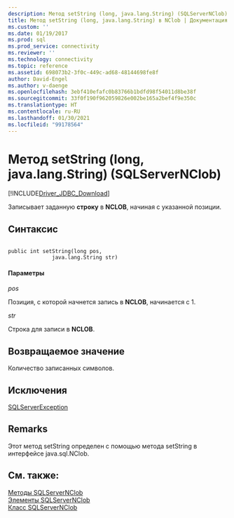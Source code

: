 ```yaml
---
description: Метод setString (long, java.lang.String) (SQLServerNClob)
title: Метод setString (long, java.lang.String) в NClob | Документация Майкрософт
ms.custom: ''
ms.date: 01/19/2017
ms.prod: sql
ms.prod_service: connectivity
ms.reviewer: ''
ms.technology: connectivity
ms.topic: reference
ms.assetid: 698073b2-3f0c-449c-ad68-48144698fe8f
author: David-Engel
ms.author: v-daenge
ms.openlocfilehash: 3ebf410efafc0b83766b1bdfd98f54011d8be38f
ms.sourcegitcommit: 33f0f190f962059826e002be165a2bef4f9e350c
ms.translationtype: HT
ms.contentlocale: ru-RU
ms.lasthandoff: 01/30/2021
ms.locfileid: "99178564"
---
```

# <a name="setstring-method-long-javalangstring-sqlservernclob"></a>Метод setString (long, java.lang.String) (SQLServerNClob)
[!INCLUDE[Driver_JDBC_Download](../../../includes/driver_jdbc_download.md)]

  Записывает заданную **строку** в **NCLOB**, начиная с указанной позиции.  
  
## <a name="syntax"></a>Синтаксис  
  
```  
  
public int setString(long pos,  
              java.lang.String str)  
```  
  
#### <a name="parameters"></a>Параметры  
 *pos*  
  
 Позиция, с которой начнется запись в **NCLOB**, начинается с 1.  
  
 *str*  
  
 Строка для записи в **NCLOB**.  
  
## <a name="return-value"></a>Возвращаемое значение  
 Количество записанных символов.  
  
## <a name="exceptions"></a>Исключения  
 [SQLServerException](../../../connect/jdbc/reference/sqlserverexception-class.md)  
  
## <a name="remarks"></a>Remarks  
 Этот метод setString определен с помощью метода setString в интерфейсе java.sql.NClob.  
  
## <a name="see-also"></a>См. также:  
 [Методы SQLServerNClob](../../../connect/jdbc/reference/sqlservernclob-methods.md)   
 [Элементы SQLServerNClob](../../../connect/jdbc/reference/sqlservernclob-members.md)   
 [Класс SQLServerNClob](../../../connect/jdbc/reference/sqlservernclob-class.md)  
  
  
